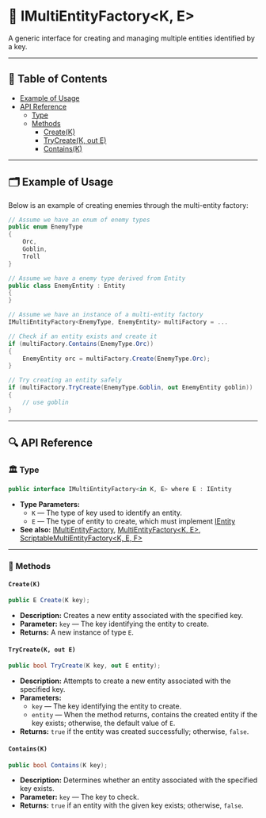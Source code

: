 # 🧩 IMultiEntityFactory<K, E>

A generic interface for creating and managing multiple entities identified by a key.

---

## 📑 Table of Contents

- [Example of Usage](#-example-of-usage)
- [API Reference](#-api-reference)
    - [Type](#-type)
    - [Methods](#-methods)
        - [Create(K)](#createk)
        - [TryCreate(K, out E)](#trycreatek-out-e)
        - [Contains(K)](#containsk)
---

## 🗂 Example of Usage

Below is an example of creating enemies through the multi-entity factory:

```csharp
// Assume we have an enum of enemy types
public enum EnemyType 
{
    Orc,
    Goblin,
    Troll
}
```

```csharp
// Assume we have a enemy type derived from Entity 
public class EnemyEntity : Entity
{
}
```

```csharp
// Assume we have an instance of a multi-entity factory
IMultiEntityFactory<EnemyType, EnemyEntity> multiFactory = ...

// Check if an entity exists and create it
if (multiFactory.Contains(EnemyType.Orc))  
{  
    EnemyEntity orc = multiFactory.Create(EnemyType.Orc);  
}

// Try creating an entity safely
if (multiFactory.TryCreate(EnemyType.Goblin, out EnemyEntity goblin))  
{  
    // use goblin
}
```

---

## 🔍 API Reference

### 🏛️ Type <div id="-type"></div>

```csharp
public interface IMultiEntityFactory<in K, E> where E : IEntity
```

- **Type Parameters:**
    - `K` — The type of key used to identify an entity.
    - `E` — The type of entity to create, which must implement [IEntity](../Entities/IEntity.md)
- **See also:** [IMultiEntityFactory](IMultiEntityFactory.md),
  [MultiEntityFactory<K, E>](MultiEntityFactory%601.md), [ScriptableMultiEntityFactory<K, E, F>](ScriptableMultiEntityFactory%601.md)

---

### 🏹 Methods

#### `Create(K)`

```csharp
public E Create(K key);
```

- **Description:** Creates a new entity associated with the specified key.
- **Parameter:** `key` — The key identifying the entity to create.
- **Returns:** A new instance of type `E`.

#### `TryCreate(K, out E)`

```csharp
public bool TryCreate(K key, out E entity);
```

- **Description:** Attempts to create a new entity associated with the specified key.
- **Parameters:**
    - `key` — The key identifying the entity to create.
    - `entity` — When the method returns, contains the created entity if the key exists; otherwise, the default value of
      `E`.
- **Returns:** `true` if the entity was created successfully; otherwise, `false`.

#### `Contains(K)`

```csharp
public bool Contains(K key);
```

- **Description:** Determines whether an entity associated with the specified key exists.
- **Parameter:** `key` — The key to check.
- **Returns:** `true` if an entity with the given key exists; otherwise, `false`.